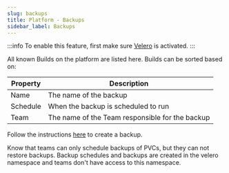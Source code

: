 ```yaml
---
slug: backups
title: Platform - Backups
sidebar_label: Backups
---
```


:::info
To enable this feature, first make sure [Velero](../../apps/velero.md) is activated.
:::

All known Builds on the platform are listed here. Builds can be sorted based on:

| Property      | Description                                            |
| ------------- | ------------------------------------------------------ |
| Name          | The name of the backup                                 |
| Schedule      | When the backup is scheduled to run                    |
| Team          | The name of the Team responsible for the backup        |

Follow the instructions [here](../../for-devs/console/backups.md) to create a backup.

Know that teams can only schedule backups of PVCs, but they can not restore backups. Backup schedules and backups are created in the velero namespace and teams don't have access to this namespace.
